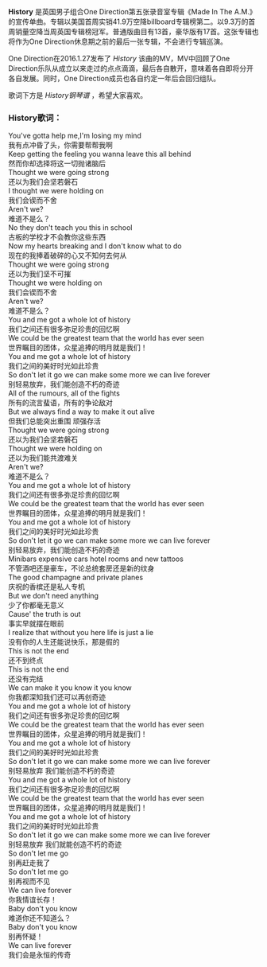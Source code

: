 

**History** 是英国男子组合One Direction第五张录音室专辑《Made In The
A.M.》的宣传单曲。专辑以美国首周实销41.9万空降billboard专辑榜第二。以9.3万的首周销量空降当周英国专辑榜冠军。普通版曲目有13首，豪华版有17首。这张专辑也将作为One
Direction休息期之前的最后一张专辑，不会进行专辑巡演。

One Direction在2016.1.27发布了 _History_ 该曲的MV，MV中回顾了One
Direction乐队从成立以来走过的点点滴滴，最后各自散开，意味着各自即将分开各自发展。同时，One Direction成员也各自约定一年后会回归组队。

歌词下方是 _History钢琴谱_ ，希望大家喜欢。

### History歌词：

You've gotta help me,I'm losing my mind  
我有点冲昏了头，你需要帮帮我啊  
Keep getting the feeling you wanna leave this all behind  
然而你却选择将这一切抛诸脑后  
Thought we were going strong  
还以为我们会坚若磐石  
I thought we were holding on  
我们会锲而不舍  
Aren't we?  
难道不是么？  
No they don't teach you this in school  
古板的学校才不会教你这些东西  
Now my hearts breaking and I don't know what to do  
现在的我捧着破碎的心又不知何去何从  
Thought we were going strong  
还以为我们坚不可摧  
Thought we were holding on  
我们会锲而不舍  
Aren't we?  
难道不是么？  
You and me got a whole lot of history  
我们之间还有很多弥足珍贵的回忆啊  
We could be the greatest team that the world has ever seen  
世界瞩目的团体，众星追捧的明月就是我们！  
You and me got a whole lot of history  
我们之间的美好时光如此珍贵  
So don't let it go we can make some more we can live forever  
别轻易放弃，我们能创造不朽的奇迹  
All of the rumours, all of the fights  
所有的流言蜚语，所有的争论敌对  
But we always find a way to make it out alive  
但我们总能突出重围 顽强存活  
Thought we were going strong  
还以为我们会坚若磐石  
Thought we were holding on  
还以为我们能共渡难关  
Aren't we?  
难道不是么？  
You and me got a whole lot of history  
我们之间还有很多弥足珍贵的回忆啊  
We could be the greatest team that the world has ever seen  
世界瞩目的团体，众星追捧的明月就是我们！  
You and me got a whole lot of history  
我们之间的美好时光如此珍贵  
So don't let it go we can make some more we can live forever  
别轻易放弃，我们能创造不朽的奇迹  
Minibars expensive cars hotel rooms and new tattoos  
不管酒吧还是豪车，不论总统套房还是新的纹身  
The good champagne and private planes  
庆祝的香槟还是私人专机  
But we don't need anything  
少了你都毫无意义  
Cause' the truth is out  
事实早就摆在眼前  
I realize that without you here life is just a lie  
没有你的人生还能说快乐，那是假的  
This is not the end  
还不到终点  
This is not the end  
还没有完结  
We can make it you know it you know  
你我都深知我们还可以再创奇迹  
You and me got a whole lot of history  
我们之间还有很多弥足珍贵的回忆啊  
We could be the greatest team that the world has ever seen  
世界瞩目的团体，众星追捧的明月就是我们！  
You and me got a whole lot of history  
我们之间的美好时光如此珍贵  
So don't let it go we can make some more we can live forever  
别轻易放弃 我们能创造不朽的奇迹  
You and me got a whole lot of history  
我们之间还有很多弥足珍贵的回忆啊  
We could be the greatest team that the world has ever seen  
世界瞩目的团体，众星追捧的明月就是我们！  
You and me got a whole lot of history  
我们之间的美好时光如此珍贵  
So don't let it go we can make some more we can live forever  
别轻易放弃 我们就能创造不朽的奇迹  
So don't let me go  
别再赶走我了  
So don't let me go  
别再视而不见  
We can live forever  
你我情谊长存！  
Baby don't you know  
难道你还不知道么？  
Baby don't you know  
别再怀疑！  
We can live forever  
我们会是永恒的传奇


